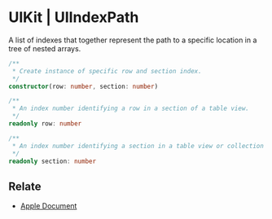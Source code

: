 # UIKit | UIIndexPath

A list of indexes that together represent the path to a specific location in a tree of nested arrays.

```typescript
/**
 * Create instance of specific row and section index. 
 */
constructor(row: number, section: number)

/**
 * An index number identifying a row in a section of a table view. 
 */
readonly row: number

/**
 * An index number identifying a section in a table view or collection view.
 */
readonly section: number
```

## Relate

* [Apple Document](https://developer.apple.com/documentation/foundation/nsindexpath?language=objc)